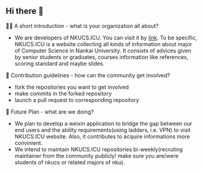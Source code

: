 ## Hi there 👋

🙋‍♀️ A short introduction - what is your organization all about?
- We are developers of NKUCS.ICU. You can visit it by [link](https://nkucs.icu). To be specific, NKUCS.ICU is a website collecting all kinds of information about major of Computer Science in Nankai University. It consists of advices given by senior students or graduates, courses information like references, scoring standard and maybe slides.

🌈 Contribution guidelines - how can the community get involved?
- fork the repositories you want to get involved
- make commits in the forked repository
- launch a pull request to corresponding repository

🧙 Future Plan - what are we doing?
- We plan to develop a weixin application to bridge the gap between our end users and the ability requirements(using ladders, i.e. VPN) to visit NKUCS.ICU website. Also, it contributes to acquire informations more convinient.
- We intend to maintain NKUCS.ICU repositories bi-weekly(recruting maintainer from the community publicly! make sure you are/were students of nkucs or related majors of nku).
